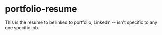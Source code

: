 # portfolio-resume
This is the resume to be linked to portfolio, LinkedIn -- isn't specific to any one specific job.
